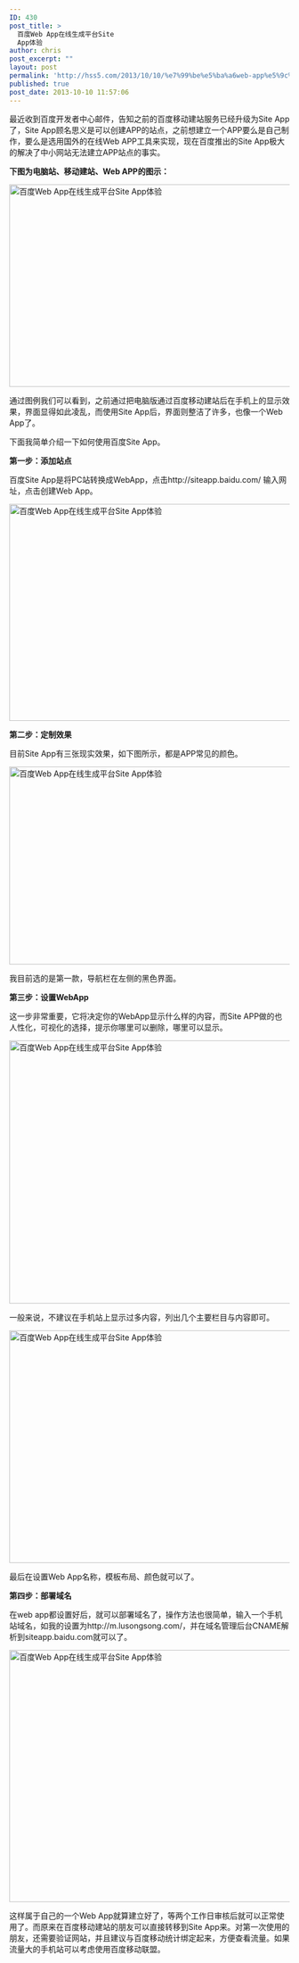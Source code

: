 ```yaml
---
ID: 430
post_title: >
  百度Web App在线生成平台Site
  App体验
author: chris
post_excerpt: ""
layout: post
permalink: 'http://hss5.com/2013/10/10/%e7%99%be%e5%ba%a6web-app%e5%9c%a8%e7%ba%bf%e7%94%9f%e6%88%90%e5%b9%b3%e5%8f%b0site-app%e4%bd%93%e9%aa%8c/'
published: true
post_date: 2013-10-10 11:57:06
---
```

<p>最近收到百度开发者中心邮件，告知之前的百度移动建站服务已经升级为Site App了，Site App顾名思义是可以创建APP的站点，之前想建立一个APP要么是自己制作，要么是选用国外的在线Web APP工具来实现，现在百度推出的Site App极大的解决了中小网站无法建立APP站点的事实。 <p><strong>下图为电脑站、移动建站、Web APP的图示：</strong> <p><img border="0" alt="百度Web App在线生成平台Site App体验" src="http://upload.newhua.com/2012/1029/1351497770590.jpg" width="600" height="363"> <p>通过图例我们可以看到，之前通过把电脑版通过百度移动建站后在手机上的显示效果，界面显得如此凌乱，而使用Site App后，界面则整洁了许多，也像一个Web App了。 <p>下面我简单介绍一下如何使用百度Site App。 <p><strong>第一步：添加站点</strong> <p>百度Site App是将PC站转换成WebApp，点击http://siteapp.baidu.com/ 输入网址，点击创建Web App。 <p><img border="0" alt="百度Web App在线生成平台Site App体验" src="http://upload.newhua.com/2012/1029/1351497770264.gif" width="593" height="389"> <p><strong>第二步：定制效果</strong> <p>目前Site App有三张现实效果，如下图所示，都是APP常见的颜色。 <p><img border="0" alt="百度Web App在线生成平台Site App体验" src="http://upload.newhua.com/2012/1029/1351497770265.jpg" width="600" height="355"> <p>我目前选的是第一款，导航栏在左侧的黑色界面。 <p><strong>第三步：设置WebApp</strong> <p>这一步非常重要，它将决定你的WebApp显示什么样的内容，而Site APP做的也人性化，可视化的选择，提示你哪里可以删除，哪里可以显示。 <p><img border="0" alt="百度Web App在线生成平台Site App体验" src="http://upload.newhua.com/2012/1029/1351497770596.jpg" width="588" height="472"> <p>一般来说，不建议在手机站上显示过多内容，列出几个主要栏目与内容即可。 <p><img border="0" alt="百度Web App在线生成平台Site App体验" src="http://upload.newhua.com/2012/1029/1351497770473.gif" width="578" height="417"> <p>最后在设置Web App名称，模板布局、颜色就可以了。 <p><strong>第四步：部署域名</strong> <p>在web app都设置好后，就可以部署域名了，操作方法也很简单，输入一个手机站域名，如我的设置为http://m.lusongsong.com/，并在域名管理后台CNAME解析到siteapp.baidu.com就可以了。 <p><img border="0" alt="百度Web App在线生成平台Site App体验" src="http://upload.newhua.com/2012/1029/1351497770599.gif" width="583" height="452"> <p>这样属于自己的一个Web App就算建立好了，等两个工作日审核后就可以正常使用了。而原来在百度移动建站的朋友可以直接转移到Site App来。对第一次使用的朋友，还需要验证网站，并且建议与百度移动统计绑定起来，方便查看流量。如果流量大的手机站可以考虑使用百度移动联盟。